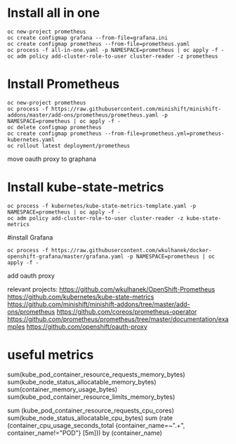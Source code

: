 # Install all in one
```
oc new-project prometheus
oc create configmap grafana --from-file=grafana.ini
oc create configmap prometheus --from-file=prometheus.yaml
oc process -f all-in-one.yaml -p NAMESPACE=prometheus | oc apply -f -
oc adm policy add-cluster-role-to-user cluster-reader -z prometheus
```

# Install Prometheus

```
oc new-project prometheus
oc process -f https://raw.githubusercontent.com/minishift/minishift-addons/master/add-ons/prometheus/prometheus.yaml -p NAMESPACE=prometheus | oc apply -f -
oc delete configmap prometheus
oc create configmap prometheus --from-file=prometheus.yml=prometheus-kubernetes.yaml
oc rollout latest deployment/prometheus
```
move oauth proxy to graphana


# Install kube-state-metrics
```
oc process -f kubernetes/kube-state-metrics-template.yaml -p NAMESPACE=prometheus | oc apply -f -
oc adm policy add-cluster-role-to-user cluster-reader -z kube-state-metrics
```

#install Grafana
```
oc process -f https://raw.githubusercontent.com/wkulhanek/docker-openshift-grafana/master/grafana.yaml -p NAMESPACE=prometheus | oc apply -f -
```
add oauth proxy



relevant projects:
https://github.com/wkulhanek/OpenShift-Prometheus
https://github.com/kubernetes/kube-state-metrics
https://github.com/minishift/minishift-addons/tree/master/add-ons/prometheus
https://github.com/coreos/prometheus-operator
https://github.com/prometheus/prometheus/tree/master/documentation/examples
https://github.com/openshift/oauth-proxy

# useful metrics

sum(kube_pod_container_resource_requests_memory_bytes)
sum(kube_node_status_allocatable_memory_bytes)
sum(container_memory_usage_bytes)
sum(kube_pod_container_resource_limits_memory_bytes)

sum (kube_pod_container_resource_requests_cpu_cores)
sum(kube_node_status_allocatable_cpu_bytes)
sum (rate (container_cpu_usage_seconds_total {container_name=~".+", container_name!="POD"} [5m])) by (container_name)